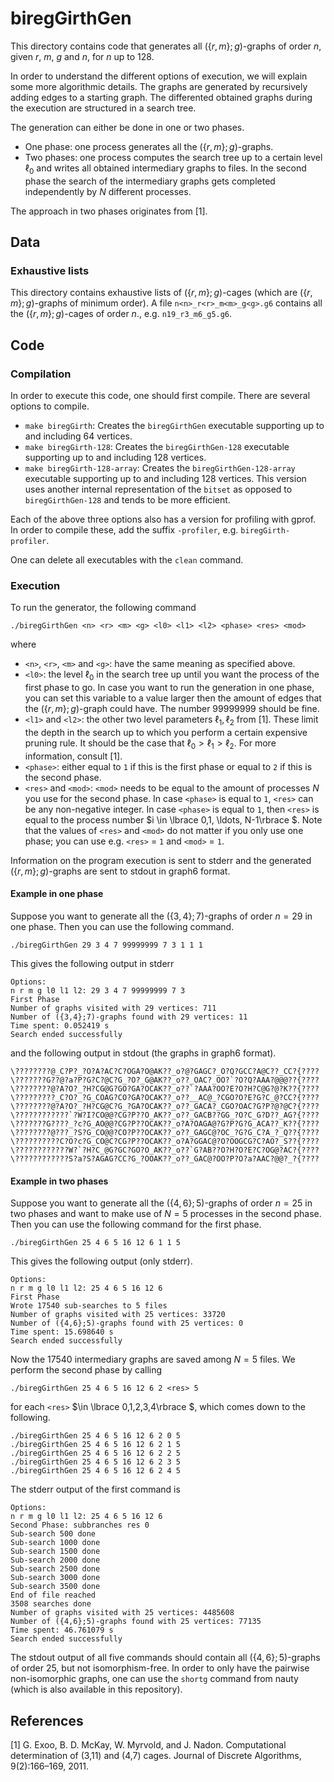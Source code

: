 # biregGirthGen

This directory contains code that generates all $(\lbrace r,m\rbrace ;g)$-graphs of order $n$, given $r$, $m$, $g$ and $n$, for $n$ up to 128.


In order to understand the different options of execution, we will explain some more algorithmic details. The graphs are generated by recursively adding edges to a starting graph. The differented obtained graphs during the execution are structured in a search tree.

The generation can either be done in one or two phases.

 - One phase: one process generates all the $(\lbrace r,m\rbrace ;g)$-graphs.
 - Two phases: one process computes the search tree up to a certain level $\ell_0$ and writes all obtained intermediary graphs to files. In the second phase the search of the intermediary graphs gets completed independently by $N$ different processes.

The approach in two phases originates from [1].


## Data

### Exhaustive lists

This directory contains exhaustive lists of $(\lbrace r,m\rbrace ;g)$-cages (which are $(\lbrace r,m\rbrace ;g)$-graphs of minimum order). A file `n<n>_r<r>_m<m>_g<g>.g6` contains all the  $(\lbrace r,m\rbrace ;g)$-cages of order $n$., e.g. `n19_r3_m6_g5.g6`.


## Code

### Compilation

In order to execute this code, one should first compile. There are several options to compile.

 - `make biregGirth`: Creates the `biregGirthGen` executable supporting up to and including 64 vertices.
 - `make biregGirth-128`: Creates the `biregGirthGen-128` executable supporting up to and including 128 vertices.
 - `make biregGirth-128-array`: Creates the `biregGirthGen-128-array` executable supporting up to and including 128 vertices. This version uses another internal representation of the $\texttt{bitset}$ as opposed to `biregGirthGen-128` and tends to be more efficient.

Each of the above three options also has a version for profiling with gprof. In order to compile these, add the suffix `-profiler`, e.g. `biregGirth-profiler`.

One can delete all executables with the `clean` command.


### Execution

To run the generator, the following command

```
./biregGirthGen <n> <r> <m> <g> <l0> <l1> <l2> <phase> <res> <mod>
````
where
 - `<n>`, `<r>`, `<m>` and `<g>`: have the same meaning as specified above.
 - `<l0>`: the level $\ell_0$ in the search tree up until you want the process of the first phase to go. In case you want to run the generation in one phase, you can set this variable to a value larger then the amount of edges that the $(\lbrace r,m\rbrace ;g)$-graph could have. The number 99999999 should be fine.
 - `<l1>` and `<l2>`: the other two level parameters $\ell_1, \ell_2$ from [1]. These limit the depth in the search up to which you perform a certain expensive pruning rule. It should be the case that $\ell_0 > \ell_1 > \ell_2$. For more information, consult [1]. 
 - `<phase>`: either equal to `1` if this is the first phase or equal to `2` if this is the second phase.
 - `<res>` and `<mod>`: `<mod>` needs to be equal to the amount of processes $N$ you use for the second phase. In case `<phase>` is equal to `1`, `<res>` can be any non-negative integer. In case `<phase>` is equal to `1`, then `<res>` is equal to the process number $i \in \lbrace 0,1, \ldots, N-1\rbrace $. Note that the values of `<res>` and `<mod>` do not matter if you only use one phase; you can use e.g. `<res>`  = `1` and `<mod>` = `1`.

Information on the program execution is sent to stderr and the generated $(\lbrace r,m\rbrace ;g)$-graphs are sent to stdout in graph6 format.

#### Example in one phase

Suppose you want to generate all the $(\lbrace 3,4\rbrace ;7)$-graphs of order $n=29$ in one phase. Then you can use the following command.
```
./biregGirthGen 29 3 4 7 99999999 7 3 1 1 1
```
This gives the following output in stderr
```
Options:
n r m g l0 l1 l2: 29 3 4 7 99999999 7 3
First Phase
Number of graphs visited with 29 vertices: 711
Number of ({3,4};7)-graphs found with 29 vertices: 11
Time spent: 0.052419 s
Search ended successfully
```
and the following output in stdout (the graphs in graph6 format).
```
\????????@_C?P?_?O?A?AC?C?OGA?O@AK??_o?@?GAGC?_O?Q?GCC?A@C??_CC?{????
\???????G??@?a?P?G?C?@C?G_?O?_G@AK??_o??_OAC?_OO?`?O?Q?AAA?@@@??{????
\????????@?A?O?_?H?CG@G?GO?GA?OCAK??_o??`?AAA?OO?E?O?H?C@G?@?K??{????
\?????????_C?O?_?G_COAG?CO?GA?OCAK??_o??__AC@_?CGO?O?E?G?C_@?CC?{????
\????????@?A?O?_?H?CG@C?G_?GA?OCAK??_o??_GACA?_CGO?OAC?G?P?@?@C?{????
\????????????`?W?I?CO@@?CG?P??O_AK??_o??_GACB??GG_?O?C_G?D??_AG?{????
\???????G????_?c?G_AO@@?CG?P??OCAK??_o?A?OAGA@?G?P?G?G_ACA??_K??{????
\????????@???_?S?G_CO@@?CO?P??OCAK??_o??_GAGC@?OC_?G?G_C?A_?_Q??{????
\??????????C?O?c?G_CO@C?CG?P??OCAK??_o?A?GGAC@?O?OOGCG?C?AO?_S??{????
\????????????W?`?H?C_@G?GC?GO?O_AK??_o??`G?AB??O?H?O?E?C?OG@?AC?{????
\????????????S?a?S?AGAG?CC?G_?OOAK??_o??_GAC@?OO?P?O?a?AAC?@@?_?{????
```



#### Example in two phases

Suppose you want to generate all the $(\lbrace 4,6\rbrace ;5)$-graphs of order $n=25$ in two phases and want to make use of $N=5$ processes in the second phase.  Then you can use the following command for the first phase.
```
./biregGirthGen 25 4 6 5 16 12 6 1 1 5
```
This gives the following output (only stderr).
```
Options:
n r m g l0 l1 l2: 25 4 6 5 16 12 6
First Phase
Wrote 17540 sub-searches to 5 files
Number of graphs visited with 25 vertices: 33720
Number of ({4,6};5)-graphs found with 25 vertices: 0
Time spent: 15.698640 s
Search ended successfully
```
Now the 17540 intermediary graphs are saved among $N=5$ files. We perform the second phase by calling
```
./biregGirthGen 25 4 6 5 16 12 6 2 <res> 5
``` 
for each `<res>` $\in \lbrace 0,1,2,3,4\rbrace $, which comes down to the following.
```
./biregGirthGen 25 4 6 5 16 12 6 2 0 5
./biregGirthGen 25 4 6 5 16 12 6 2 1 5
./biregGirthGen 25 4 6 5 16 12 6 2 2 5
./biregGirthGen 25 4 6 5 16 12 6 2 3 5
./biregGirthGen 25 4 6 5 16 12 6 2 4 5
```
The stderr output of the first command is
```
Options:
n r m g l0 l1 l2: 25 4 6 5 16 12 6
Second Phase: subbranches res 0
Sub-search 500 done
Sub-search 1000 done
Sub-search 1500 done
Sub-search 2000 done
Sub-search 2500 done
Sub-search 3000 done
Sub-search 3500 done
End of file reached
3508 searches done
Number of graphs visited with 25 vertices: 4485608
Number of ({4,6};5)-graphs found with 25 vertices: 77135
Time spent: 46.761079 s
Search ended successfully
```
The stdout output of all five commands should contain all $(\lbrace 4,6\rbrace ;5)$-graphs of order $25$, but not isomorphism-free. In order to only have the pairwise non-isomorphic graphs, one can use the `shortg` command from nauty (which is also available in this repository).


## References

[1]  G. Exoo, B. D. McKay, W. Myrvold, and J. Nadon. Computational determination of (3,11) and (4,7) cages. Journal of Discrete Algorithms, 9(2):166–169, 2011.
